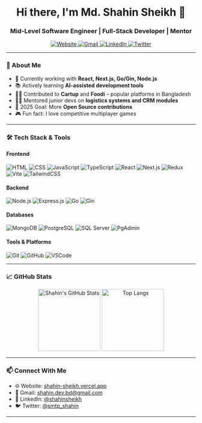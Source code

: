 <!-- Modern GitHub Profile README -->

<h1 align="center">Hi there, I'm Md. Shahin Sheikh 👋</h1>
<h3 align="center">Mid-Level Software Engineer | Full-Stack Developer | Mentor</h3>

<p align="center">
  <a href="https://shahin-sheikh.vercel.app" target="_blank">
    <img src="https://img.shields.io/badge/Portfolio-22272e?style=for-the-badge&logo=vercel&logoColor=white" alt="Website" />
  </a>
  <a href="mailto:shahin.dev.bd@gmail.com" target="_blank">
    <img src="https://img.shields.io/badge/Gmail-D14836?style=for-the-badge&logo=gmail&logoColor=white" alt="Gmail" />
  </a>
  <a href="https://www.linkedin.com/in/shahinsheikh/" target="_blank">
    <img src="https://img.shields.io/badge/LinkedIn-0077B5?style=for-the-badge&logo=linkedin&logoColor=white" alt="LinkedIn" />
  </a>
  <a href="https://twitter.com/smtp_shahin" target="_blank">
    <img src="https://img.shields.io/badge/Twitter-1DA1F2?style=for-the-badge&logo=twitter&logoColor=white" alt="Twitter" />
  </a>
</p>

---

### 🚀 About Me

- 🔭 Currently working with **React, Next.js, Go/Gin, Node.js**
- 📚 Actively learning **AI-assisted development tools**
- 👨‍💻 Contributed to **Cartup** and **Foodi** – popular platforms in Bangladesh
- 🧑‍🏫 Mentored junior devs on **logistics systems and CRM modules**
- 🥅 2025 Goal: More **Open Source contributions**
- 🎮 Fun fact: I love competitive multiplayer games

---

### 🛠️ Tech Stack & Tools

#### Frontend
![HTML](https://img.shields.io/badge/-HTML5-E34F26?style=flat&logo=html5&logoColor=white)
![CSS](https://img.shields.io/badge/-CSS3-1572B6?style=flat&logo=css3&logoColor=white)
![JavaScript](https://img.shields.io/badge/-JavaScript-F7DF1E?style=flat&logo=javascript&logoColor=black)
![TypeScript](https://img.shields.io/badge/-TypeScript-3178C6?style=flat&logo=typescript&logoColor=white)
![React](https://img.shields.io/badge/-React-61DAFB?style=flat&logo=react&logoColor=black)
![Next.js](https://img.shields.io/badge/-Next.js-000000?style=flat&logo=next.js)
![Redux](https://img.shields.io/badge/-Redux-764ABC?style=flat&logo=redux&logoColor=white)
![Vite](https://img.shields.io/badge/-Vite-646CFF?style=flat&logo=vite&logoColor=white)
![TailwindCSS](https://img.shields.io/badge/-TailwindCSS-06B6D4?style=flat&logo=tailwind-css)

#### Backend
![Node.js](https://img.shields.io/badge/-Node.js-339933?style=flat&logo=node.js&logoColor=white)
![Express.js](https://img.shields.io/badge/-Express.js-000000?style=flat&logo=express&logoColor=white)
![Go](https://img.shields.io/badge/-Go-00ADD8?style=flat&logo=go&logoColor=white)
![Gin](https://img.shields.io/badge/-Gin-Gonic-00ADD8?style=flat)

#### Databases
![MongoDB](https://img.shields.io/badge/-MongoDB-47A248?style=flat&logo=mongodb&logoColor=white)
![PostgreSQL](https://img.shields.io/badge/-PostgreSQL-4169E1?style=flat&logo=postgresql&logoColor=white)
![SQL Server](https://img.shields.io/badge/-SQL_Server-CC2927?style=flat&logo=microsoft-sql-server&logoColor=white)
![PgAdmin](https://img.shields.io/badge/-PgAdmin-008BB9?style=flat&logo=postgresql)

#### Tools & Platforms
![Git](https://img.shields.io/badge/-Git-F05032?style=flat&logo=git&logoColor=white)
![GitHub](https://img.shields.io/badge/-GitHub-181717?style=flat&logo=github)
![VSCode](https://img.shields.io/badge/-VSCode-007ACC?style=flat&logo=visual-studio-code)

---

### 📈 GitHub Stats

<p align="center">
  <img src="https://github-readme-stats.vercel.app/api?username=Shahin-Sheikh&show_icons=true&theme=radical" alt="Shahin's GitHub Stats" height="165" />
  <img src="https://github-readme-stats.vercel.app/api/top-langs/?username=Shahin-Sheikh&layout=compact&theme=radical" alt="Top Langs" height="165" />
</p>

---

### 📫 Connect With Me

- 🌐 Website: [shahin-sheikh.vercel.app](https://shahin-sheikh.vercel.app)
- 💌 Gmail: shahin.dev.bd@gmail.com
- 💼 LinkedIn: [@shahinsheikh](https://www.linkedin.com/in/shahinsheikh/)
- 🐦 Twitter: [@smtp_shahin](https://twitter.com/smtp_shahin)

---

